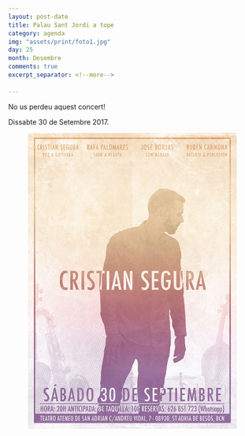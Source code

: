 ```yaml
---
layout: post-date
title: Palau Sant Jordi a tope
category: agenda
img: "assets/print/foto1.jpg"
day: 25
month: Desembre
comments: true
excerpt_separator: <!--more-->

---
```


No us perdeu aquest concert!

Dissabte 30 de Setembre 2017.



<!--more-->


<figure>
	<a href="../assets/print/foto1.jpg" data-lightbox="roadtrip"><img src="../assets/print/foto1.jpg"></a>
</figure>
